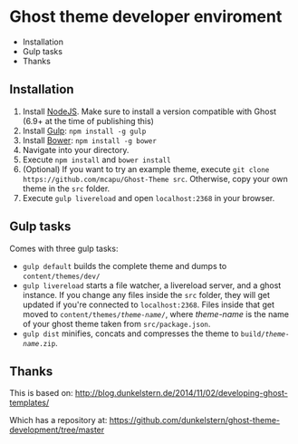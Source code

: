 # Ghost theme developer enviroment

<!-- MarkdownTOC -->

- Installation
- Gulp tasks
- Thanks

<!-- /MarkdownTOC -->

## Installation

1. Install [NodeJS](http://nodejs.org). Make sure to install a version compatible with Ghost (6.9+ at the time of publishing this)
2. Install [Gulp](http://gulpjs.com): `npm install -g gulp`
3. Install [Bower](http://bower.io): `npm install -g bower`
4. Navigate into your directory.
5. Execute `npm install` and `bower install`
6. (Optional) If you want to try an example theme, execute `git clone https://github.com/mcapu/Ghost-Theme src`. Otherwise, copy your own theme in the `src` folder.
7. Execute `gulp livereload` and open `localhost:2368` in your browser.

## Gulp tasks

Comes with three gulp tasks:

* `gulp default` builds the complete theme and dumps to `content/themes/dev/`
* `gulp livereload` starts a file watcher, a livereload server, and a ghost instance. If you change any files inside the `src` folder, they will get updated if you're connected to `localhost:2368`. Files inside that get moved to `content/themes/`_`theme-name`_`/`, where _theme-name_ is the name of your ghost theme taken from `src/package.json`.
* `gulp dist` minifies, concats and compresses the theme to `build/`_`theme-name`_`.zip`.

## Thanks

This is based on:
http://blog.dunkelstern.de/2014/11/02/developing-ghost-templates/

Which has a repository at:
https://github.com/dunkelstern/ghost-theme-development/tree/master